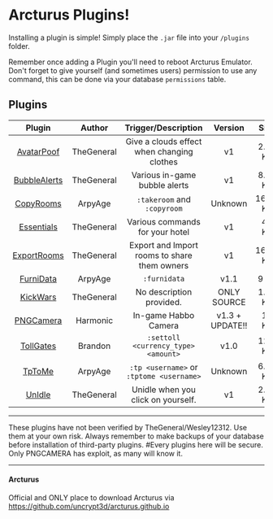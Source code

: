 # Arcturus Plugins!

Installing a plugin is simple! Simply place the `.jar` file into your `/plugins` folder.

Remember once adding a Plugin you'll need to reboot Arcturus Emulator. Don't forget to give yourself (and sometimes users) permission to use any command, this can be done via your database `permissions` table.


## Plugins

| Plugin          | Author        | Trigger/Description                                             | Version  | Size    | Project  | Tested   |
| :-------------: | :-----------: | :----------:                                        | :------: | :-----: | :------: | :------: |
| [AvatarPoof](https://github.com/uncrypt3d/arcturus.github.io/Arcturus-plugins/AvatarPoof)       | TheGeneral       | Give a clouds effect when changing clothes                | v1  | 2.80 KB | [Homepage][1] | -      |
| [BubbleAlerts](https://github.com/uncrypt3d/arcturus.github.io/Arcturus-plugins/BubbleAlerts)       | TheGeneral       | Various in-game bubble alerts              | v1  | 8.98 KB | [Homepage][2] | -    |
| [CopyRooms](https://github.com/uncrypt3d/arcturus.github.io/Arcturus-plugins/CopyRooms)       | ArpyAge       | `:takeroom` and `:copyroom`                | Unknown  | 16.49 KB | Unknown | -        |
| [Essentials](https://github.com/uncrypt3d/arcturus.github.io/Arcturus-plugins/Essentials)       | TheGeneral       | Various commands for your hotel                | v1  | 45 KB | [Homepage][3] | -    |
| [ExportRooms](https://github.com/uncrypt3d/arcturus.github.io/Arcturus-plugins/ExportRooms)       | TheGeneral       | Export and Import rooms to share them owners                | v1  | 16.49 KB | [Homepage][4] | -    |
| [FurniData](https://github.com/uncrypt3d/arcturus.github.io/Arcturus-plugins/FurniData)       | ArpyAge       | `:furnidata`                              | v1.1  | 9 KB | Unknown  | v1.16.0  |
| [KickWars](https://github.com/uncrypt3d/arcturus.github.io/Arcturus-plugins/KickWars)       | TheGeneral       | No description provided.                              | ONLY SOURCE  | 1.77 KB | [Homepage][5]  | v1.16.0  |
| [PNGCamera](https://github.com/uncrypt3d/arcturus.github.io/Arcturus-plugins/PNGCamera)       | Harmonic      | In-game Habbo Camera  | v1.3 + UPDATE!!  | 15 KB | [Homepage][6]  | v1.17.0  |
| [TollGates](https://github.com/uncrypt3d/arcturus.github.io/Arcturus-plugins/TollGates)       | Brandon       | `:settoll <currency_type> <amount>`       | v1.0     | 12.4 KB | [Homepage][7] | v1.16.0  |
| [TpToMe](https://github.com/uncrypt3d/arcturus.github.io/tree/master/Arcturus-plugins/TpToMe)             | ArpyAge       | `:tp <username>` or `:tptome <username>`     | Unknown  | 6.65 KB | Unknown  | v1.16.0  |
| [UnIdle](https://github.com/uncrypt3d/arcturus.github.io/tree/master/Arcturus-plugins/UnIdle)             | TheGeneral       | Unidle when you click on yourself.     | v1  | 2.87 KB | [Homepage][8]  | v1.16.0  |


---

These plugins have not been verified by TheGeneral/Wesley12312. Use them at your own risk. Always remember to make backups of your database before installation of third-party plugins.
#Every plugins here will be secure.
Only PNGCAMERA has exploit, as many will know it.

---

#### Arcturus
Official and ONLY place to download Arcturus via https://github.com/uncrypt3d/arcturus.github.io

